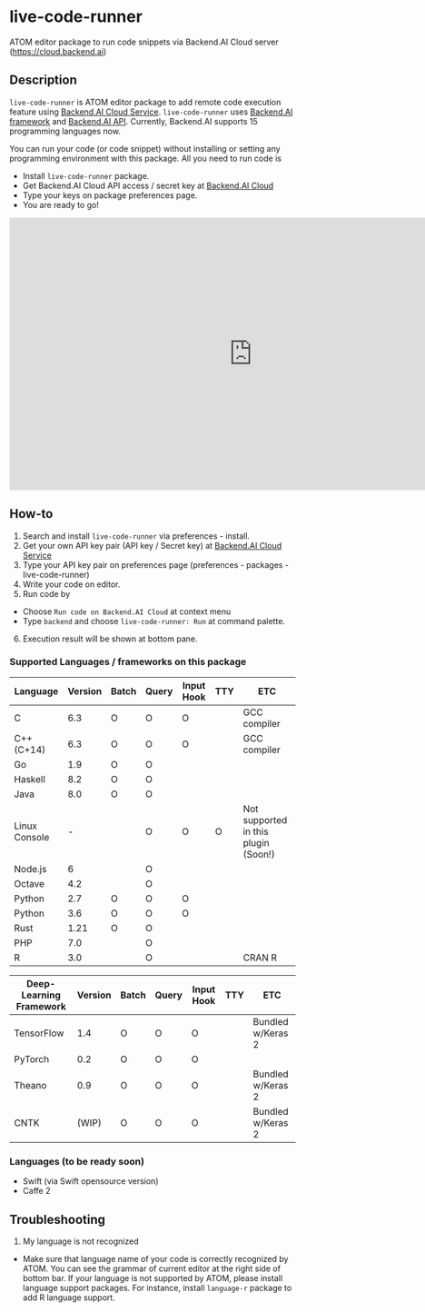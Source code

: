# live-code-runner

ATOM editor package to run code snippets via Backend.AI Cloud server (https://cloud.backend.ai)

## Description

 `live-code-runner` is ATOM editor package to add remote code execution feature using [Backend.AI Cloud Service](https://cloud.backend.ai). `live-code-runner` uses [Backend.AI framework](https://www.lablup.ai/#/ground) and [Backend.AI API](http://docs.backend.ai). Currently, Backend.AI supports 15 programming languages now.

You can run your code (or code snippet) without installing or setting any programming environment  with this package. All you need to run code is

 * Install `live-code-runner` package.
 * Get Backend.AI Cloud API access / secret key at [Backend.AI Cloud](https://cloud.backend.ai)
 * Type your keys on package preferences page.
 * You are ready to go!

<iframe width="853" height="480" src="https://www.youtube.com/embed/IVX1SClEaMY" frameborder="0" allowfullscreen></iframe>

## How-to

 1. Search and install `live-code-runner` via preferences - install.
 2. Get your own API key pair (API key / Secret key) at [Backend.AI Cloud Service](https://cloud.backend.ai)
 3. Type your API key pair on preferences page (preferences - packages - live-code-runner)
 4. Write your code on editor.
 5. Run code by
  * Choose `Run code on Backend.AI Cloud` at context menu
  * Type `backend` and choose `live-code-runner: Run` at command palette.
 6. Execution result will be shown at bottom pane.

### Supported Languages / frameworks on this package

| Language      | Version | Batch | Query | Input Hook | TTY | ETC |
|---------------|------|---|---|---|---|-------------------|
| C             | 6.3  | O | O | O |   | GCC compiler      |
| C++ (C+14)    | 6.3  | O | O | O |   | GCC compiler      |
| Go            | 1.9  | O | O |   |   |                   |
| Haskell       | 8.2  | O | O |   |   |                   |
| Java          | 8.0  | O | O |   |   |                   |
| Linux Console | -    |   | O | O | O | Not supported in this plugin (Soon!) |  
| Node.js       | 6    |   | O |   |   |                   |
| Octave        | 4.2  |   | O |   |   |                   |
| Python        | 2.7  | O | O | O |   |                   |
| Python        | 3.6  | O | O | O |   |                   |
| Rust          | 1.21 | O | O |   |   |                   |
| PHP           | 7.0  |   | O |   |   |                   |
| R             | 3.0  |   | O |   |   | CRAN R            |

| Deep-Learning Framework | Version | Batch | Query | Input Hook | TTY | ETC |
|---------------|------|---|---|---|---|-------------------|
| TensorFlow    | 1.4  | O | O | O |   | Bundled w/Keras 2 |
| PyTorch       | 0.2  | O | O | O |   |                   |
| Theano        | 0.9  | O | O | O |   | Bundled w/Keras 2 |
| CNTK          |(WIP) | O | O | O |   | Bundled w/Keras 2 |

### Languages (to be ready soon)

 * Swift (via Swift opensource version)
 * Caffe 2

## Troubleshooting

 1. My language is not recognized
  * Make sure that language name of your code is correctly recognized by ATOM. You can see the grammar of current editor at the right side of bottom bar. If your language is not supported by ATOM, please install language support packages. For instance, install `language-r` package to add R language support.
